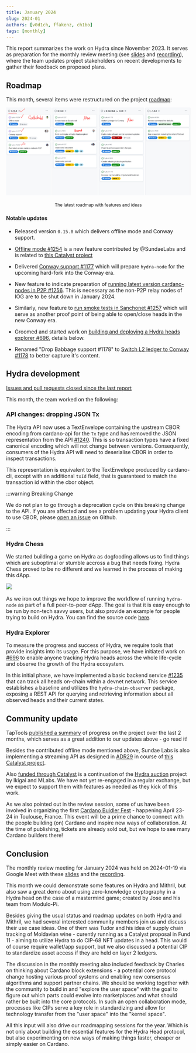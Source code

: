 ```yaml
---
title: January 2024
slug: 2024-01
authors: [v0d1ch, ffakenz, ch1bo]
tags: [monthly]
---
```


This report summarizes the work on Hydra since November 2023. It serves as
preparation for the monthly review meeting (see [slides][slides] and
[recording][recording]), where the team updates project stakeholders on recent
developments to gather their feedback on proposed plans.

## Roadmap

This month, several items were restructured on the project
[roadmap](https://github.com/orgs/input-output-hk/projects/21/views/7):

![The roadmap with features and ideas](./img/2024-01-roadmap.jpg) <small><center>The latest roadmap with features and ideas</center></small>

#### Notable updates

* Released version `0.15.0` which delivers offline mode and Conway support.

* [Offline mode #1254](https://github.com/input-output-hk/hydra/issues/1254) is
  a new feature contributed by @SundaeLabs and is related to [this Catalyst
  project](https://milestones.projectcatalyst.io/projects/1000179)

* Delivered [Conway support
  #1177](https://github.com/input-output-hk/hydra/issues/1177) which will
  prepare `hydra-node` for the upcoming hard-fork into the Conway era.

* New feature to indicate preparation of [running latest version cardano-nodes in P2P
#1256](https://github.com/input-output-hk/hydra/issues/1256).
  This is necessary as the non-P2P relay nodes of IOG are to be shut down in January 2024.

* Similarly, new feature to [run smoke tests in Sanchonet
  #1257](https://github.com/input-output-hk/hydra/issues/1257) which will serve
  as another proof point of being able to open/close heads in the new Conway
  era.

* Groomed and started work on [building and deploying a Hydra heads explorer
  #696](https://github.com/input-output-hk/hydra/issues/696), details below.

* Renamed "Drop Babbage support #1178" to [Switch L2 ledger to Conway
  #1178](https://github.com/input-output-hk/hydra/issues/1178) to better capture
  it's content.

## Hydra development

[Issues and pull requests closed since the last
report](https://github.com/input-output-hk/hydra/issues?q=is%3Aclosed+sort%3Aupdated-desc+closed%3A2023-11-30..2024-01-31)

This month, the team worked on the following:

### API changes: dropping JSON Tx

The Hydra API now uses a TextEnvelope containing the upstream CBOR encoding
from cardano-api for the `Tx` type and has removed the JSON representation from
the API [#1240](https://github.com/input-output-hk/hydra/pull/1240). This is so
transaction types have a fixed canonical encoding which will not change between
versions. Consequently, consumers of the Hydra API will need to deserialise
CBOR in order to inspect transactions.

This representation is equivalent to the TextEnvelope produced by cardano-cli,
except with an additional `txId` field, that is guaranteed to match the transaction
id within the cbor object.

:::warning Breaking Change

We do not plan to go through a deprecation cycle on this breaking change to the API. If you
are affected and see a problem updating your Hydra client to use CBOR, please
[open an issue](https://github.com/input-output-hk/hydra/issues/new) on Github.

:::

### Hydra Chess
We started building a game on Hydra as dogfooding allows us to find things which are suboptimal or stumble accross a bug that needs fixing. Hydra Chess proved to be no different and we learned in the process of making this dApp.

![](https://ipfs.io/ipfs/bafybeicxcm4yuedetm45kn6xrzqsc4mn2aocmhqtt6wrwxz5lzfry722ra/hydra-chess.png)

As we iron out things we hope to improve the workflow of running `hydra-node` as part of a full peer-to-peer dApp. The goal is that it is easy enough to be run by non-tech savvy users, but also provide an example for people trying to build on Hydra. You can find the source code [here](https://github.com/abailly-iohk/hydra-chess).

### Hydra Explorer
To measure the progress and success of Hydra, we require tools that provide insights into its usage. For this purpose, we have initiated work on [#696](https://github.com/input-output-hk/hydra/issues/696) to enable anyone tracking Hydra heads across the whole life-cycle and observe the growth of the Hydra ecosystem.

In this initial phase, we have implemented a basic backend service [#1235](https://github.com/input-output-hk/hydra/pull/1235) that can track all heads on-chain within a devnet network. This service establishes a baseline and utilizes the `hydra-chain-observer` package, exposing a REST API for querying and retrieving information about all observed heads and their current states.

## Community update

TapTools [published a
summary](https://medium.com/tap-in-with-taptools/input-output-releases-hydra-update-97b6139d1c59)
of progress on the project over the last 2 months, which serves as a great
addition to our updates above - go read it!

Besides the contributed offline mode mentioned above, Sundae Labs is also
implementing a streaming API as designed in
[ADR29](https://hydra.family/head-protocol/adr/29/) in course of [this Catalyst
project](https://milestones.projectcatalyst.io/projects/1000180).

Also [funded through
Catalyst](https://milestones.projectcatalyst.io/projects/1000092) is a
continuation of the [Hydra
auction](https://github.com/mlabs-haskell/hydra-auction) project by Ikigai and
MLabs. We have not yet re-engaged in a regular exchange, but we expect to
support them with features as needed as they kick of this work.

As we also pointed out in the review session, some of us have been involved in
organizing the first [Cardano Buidler Fest](https://buidl.2024.cardano.org/) -
happening April 23-24 in Toulouse, France. This event will be a prime chance to
connect with the people building (on) Cardano and inspire new ways of
collaboration. At the time of publishing, tickets are already sold out, but we
hope to see many Cardano builders there!

## Conclusion

The monthly review meeting for January 2024 was held on 2024-01-19 via Google
Meet with these [slides][slides] and the [recording][recording].

This month we could demonstrate some features on Hydra and Mithril, but also saw
a great demo about using zero-knowledge cryptography in a Hydra head on the case
of a mastermind game; created by Jose and his team from Modulo-Pi.

Besides giving the usual status and roadmap updates on both Hydra and Mithril,
we had several interested community members join us and discuss their use case
ideas. One of them was Tudor and his idea of supply chain tracking of Moldavian
wine - curently running as a Catalyst proposal in Fund 11 - aiming to utilize
Hydra to do CIP-68 NFT updates in a head. This would of course require
wallet/app support, but we also discussed a potential CIP to standardize asset
access if they are held on layer 2 ledgers.

The discussion in the monthly meeting also included feedback by Charles on
thinking about Cardano block extensions - a potential core protocol change
hosting various proof systems and enabling new consensus algorithms and support
partner chains. We should be working together with the community to build in and
"explore the user space" with the goal to figure out which parts could evolve
into marketplaces and what should rather be built into the core protocols. In
such an open collaboration mode, processes like CIPs serve a key role in
standardizing and allow for technology transfer from the "user space" into the
"kernel space".

All this input will also drive our roadmapping sessions for the year. Which is
not only about building the essential features for the Hydra Head protocol, but
also experimenting on new ways of making things faster, cheaper or simply easier
on Cardano.

[slides]: https://docs.google.com/presentation/d/113okna4iyhgC7ERDLVHxqQkvhqTUSWJUWjXfkpwIpEY
[recording]: https://drive.google.com/file/d/1XnM4RMKSiJNKLs2GBEg32ZHymg-fGBFt
